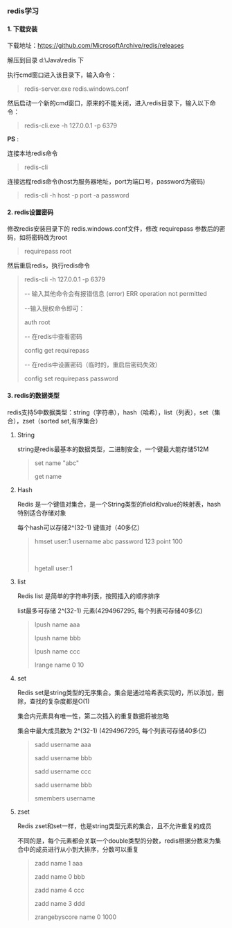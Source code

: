 ### redis学习

#### 1. 下载安装

下载地址：https://github.com/MicrosoftArchive/redis/releases

解压到目录  d:\Java\redis  下

执行cmd窗口进入该目录下，输入命令：

> redis-server.exe redis.windows.conf

然后启动一个新的cmd窗口，原来的不能关闭，进入redis目录下，输入以下命令：

> redis-cli.exe -h 127.0.0.1 -p 6379



**PS** : 

连接本地redis命令

> redis-cli

连接远程redis命令(host为服务器地址，port为端口号，password为密码)

> redis-cli -h host -p port -a password



#### 2. redis设置密码

修改redis安装目录下的 redis.windows.conf文件，修改 requirepass  参数后的密码，如将密码改为root

> requirepass root

然后重启redis，执行redis命令

>redis-cli -h 127.0.0.1 -p 6379
>
>-- 输入其他命令会有报错信息  (error) ERR operation not permitted
>
>--输入授权命令即可：
>
>auth root
>
> 
>
>-- 在redis中查看密码
>
>config get requirepass
>
>-- 在redis中设置密码（临时的，重启后密码失效）
>
>config set requirepass password



#### 3. redis的数据类型

redis支持5中数据类型：string（字符串），hash（哈希），list（列表），set（集合），zset（sorted set,有序集合）

1. String

   string是redis最基本的数据类型，二进制安全，一个键最大能存储512M

   > set name "abc"
   >
   > get name


2. Hash

   Redis 是一个键值对集合，是一个String类型的field和value的映射表，hash特别适合存储对象

   每个hash可以存储2^(32-1) 键值对（40多亿）

   > hmset user:1 username abc password 123 point 100
   >
   > ​
   >
   > hgetall user:1


3. list 

   Redis list 是简单的字符串列表，按照插入的顺序排序

   list最多可存储 2^(32-1) 元素(4294967295, 每个列表可存储40多亿)

   > lpush name aaa
   >
   > lpush name bbb
   >
   > lpush name ccc
   >
   >  
   >
   > lrange name 0 10

4. set

   Redis set是string类型的无序集合。集合是通过哈希表实现的，所以添加，删除，查找的复杂度都是O(1)

   集合内元素具有唯一性，第二次插入的重复数据将被忽略

   集合中最大成员数为  2^(32-1)  (4294967295, 每个列表可存储40多亿)

   > sadd username aaa
   >
   > sadd username bbb
   >
   > sadd username ccc
   >
   > sadd username bbb
   >
   >  
   >
   > smembers username

5. zset

   Redis zset和set一样，也是string类型元素的集合，且不允许重复的成员

   不同的是，每个元素都会关联一个double类型的分数，redis根据分数来为集合中的成员进行从小到大排序，分数可以重复

   > zadd name 1 aaa
   >
   > zadd name 0 bbb
   >
   > zadd name 4 ccc
   >
   > zadd name 3 ddd
   >
   >  
   >
   > zrangebyscore name 0 1000

